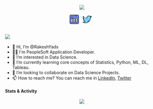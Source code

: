 <p align="center">
  <img src="https://capsule-render.vercel.app/api?text=Hey%20Everyone!👋&animation=fadeIn&type=waving%22"/>
  <br>
  <p align='center'>
   <a href="https://www.linkedin.com/in/rakesh-yadav-556724118/"><img height="30" src="https://raw.githubusercontent.com/8bithemant/8bithemant/master/linkedin.png?raw=true"></a>&nbsp;&nbsp;
<a href="https://x.com/Yads1809"><img height="30" src="https://raw.githubusercontent.com/8bithemant/8bithemant/master/twitter.png?raw=true"></a>&nbsp;&nbsp;
 </p>
  <br>
  <img src = "https://i.giphy.com/media/v1.Y2lkPTc5MGI3NjExaW9hNzRla2M3cXphODl4bGNjY3RhY25wZTFkZnFrYWRvZ291MHFiYyZlcD12MV9pbnRlcm5hbF9naWZfYnlfaWQmY3Q9Zw/ghCX1B38YFXAwttIkg/giphy.gif"/>
</p>

- 👋 Hi, I’m @RakeshYads
- 👨‍💻 I'm PeopleSoft Application Developer.
- 👀 I’m interested in Data Science.
- 🌱 I’m currently learning core concepts of Statistics, Python, ML, DL, Tableau.
- 💞️ I’m looking to collaborate on Data Science Projects.
- 📫 How to reach me? You can reach me in [LinkedIn](https://www.linkedin.com/in/rakesh-yadav-556724118/), [Twitter](https://x.com/Yads1809)

 <p align="center">
  <h4> Stats & Activity </h4>
 </p>
   
<p align="center" >
<a href="https://github.com/anuraghazra/github-readme-stats"> 
    <img  src="https://github-readme-stats.vercel.app/api?username=RakeshYads&&show_icons=true&theme=radical"/>
  </a>

</p>
<!---
RakeshYads/RakeshYads is a ✨ special ✨ repository because its `README.md` (this file) appears on your GitHub profile.
You can click the Preview link to take a look at your changes.
--->
